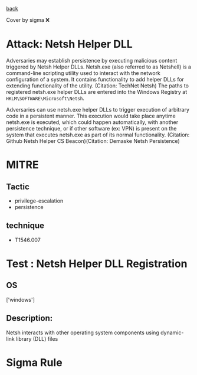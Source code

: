 [back](../index.md)

Cover by sigma :x: 

# Attack: Netsh Helper DLL

 Adversaries may establish persistence by executing malicious content triggered by Netsh Helper DLLs. Netsh.exe (also referred to as Netshell) is a command-line scripting utility used to interact with the network configuration of a system. It contains functionality to add helper DLLs for extending functionality of the utility. (Citation: TechNet Netsh) The paths to registered netsh.exe helper DLLs are entered into the Windows Registry at <code>HKLM\SOFTWARE\Microsoft\Netsh</code>.

Adversaries can use netsh.exe helper DLLs to trigger execution of arbitrary code in a persistent manner. This execution would take place anytime netsh.exe is executed, which could happen automatically, with another persistence technique, or if other software (ex: VPN) is present on the system that executes netsh.exe as part of its normal functionality. (Citation: Github Netsh Helper CS Beacon)(Citation: Demaske Netsh Persistence)

# MITRE
## Tactic
  - privilege-escalation
  - persistence

## technique
  - T1546.007

# Test : Netsh Helper DLL Registration

## OS

 ['windows']

## Description:

 Netsh interacts with other operating system components using dynamic-link library (DLL) files


# Sigma Rule
